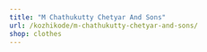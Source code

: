```yaml
---
title: "M Chathukutty Chetyar And Sons"
url: /kozhikode/m-chathukutty-chetyar-and-sons/
shop: clothes
---
```

